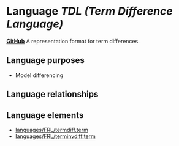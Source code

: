# Language _TDL (Term Difference Language)_
**[GitHub](https://github.com/softlang/yas/blob/master/TDL)**
A representation format for term differences.

## Language purposes
* Model differencing

## Language relationships

## Language elements
* [languages/FRL/termdiff.term](docs/files/languages-FRL-termdiff.term.md)
* [languages/FRL/terminvdiff.term](docs/files/languages-FRL-terminvdiff.term.md)
